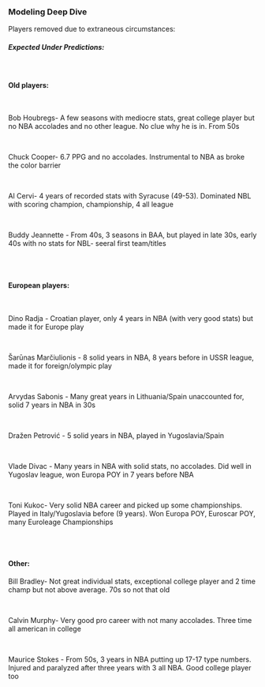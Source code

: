 ### Modeling Deep Dive

Players removed due to extraneous circumstances:


##### Expected Under Predictions:

<br/>

#### **Old players:**

<br/>


Bob Houbregs- A few seasons with mediocre stats, great college player but no NBA accolades and no other league. No clue why he is in. From 50s

<br/>

Chuck Cooper- 6.7 PPG and no accolades. Instrumental to NBA as broke the color barrier

<br/>

Al Cervi- 4 years of recorded stats with Syracuse (49-53). Dominated NBL with scoring champion, championship, 4 all league

<br/>

Buddy Jeannette	- From 40s, 3 seasons in BAA, but played in late 30s, early 40s with no stats for NBL- seeral first team/titles

<br/>
<br/>


#### **European players:**

<br/>

Dino Radja - Croatian player, only 4 years in NBA (with very good stats) but made it for Europe play

<br/>

Šarūnas Marčiulionis - 8 solid years in NBA, 8 years before in USSR league, made it for foreign/olympic play

<br/>

Arvydas Sabonis	- Many great years in Lithuania/Spain unaccounted for, solid 7 years in NBA in 30s


<br/>

Dražen Petrović	- 5 solid years in NBA, played in Yugoslavia/Spain


<br/>

Vlade Divac	- Many years in NBA with solid stats, no accolades. Did well in Yugoslav league, won Europa POY in 7 years before NBA

<br/>

Toni Kukoc- Very solid NBA career and picked up some championships. Played in Italy/Yugoslavia before (9 years). Won Europa POY, Euroscar POY, many Euroleage Championships

<br/>
<br/>


#### **Other:**

Bill Bradley- Not great individual stats, exceptional college player and 2 time champ but not above average. 70s so not that old

<br/>

Calvin Murphy- Very good pro career with not many accolades. Three time all american in college

<br/>

Maurice Stokes - From 50s, 3 years in NBA putting up 17-17 type numbers. Injured and paralyzed after three years with 3 all NBA. Good college player too

<br/>

